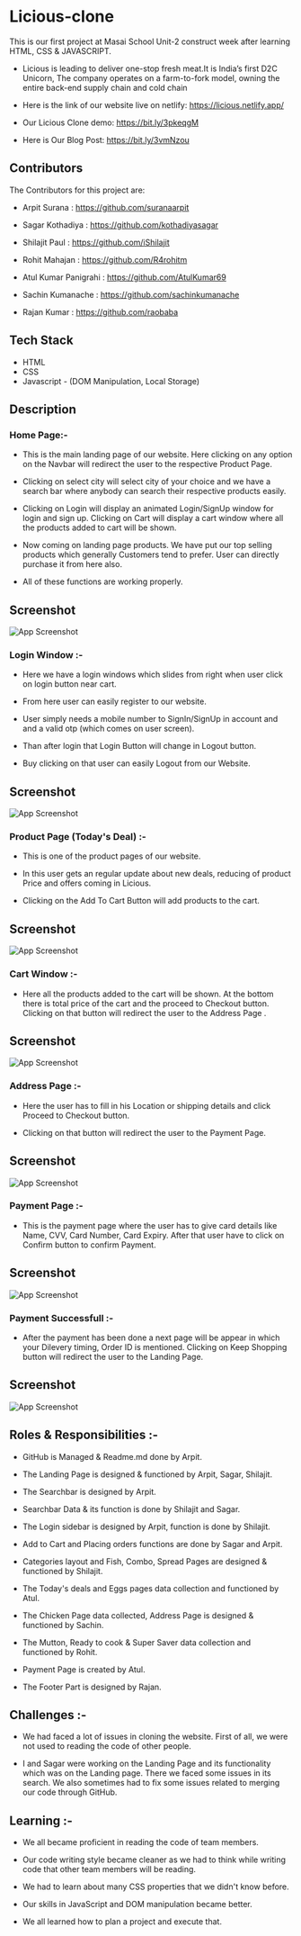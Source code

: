 
# Licious-clone

This is our first project at Masai School Unit-2 construct week after learning HTML, CSS & JAVASCRIPT. 
* Licious is leading to  deliver one-stop fresh meat.It is India’s first D2C Unicorn, The company operates on a farm-to-fork model, 
              owning the entire back-end supply chain and cold chain

* Here is the link of our website live on netlify: https://licious.netlify.app/ 

* Our Licious Clone demo: https://bit.ly/3pkeqgM

* Here is Our Blog Post: https://bit.ly/3vmNzou


## Contributors

The Contributors for this project are:

* Arpit Surana : https://github.com/suranaarpit

* Sagar Kothadiya : https://github.com/kothadiyasagar

* Shilajit Paul : https://github.com/iShilajit

* Rohit Mahajan : https://github.com/R4rohitm

* Atul Kumar Panigrahi : https://github.com/AtulKumar69

* Sachin Kumanache : https://github.com/sachinkumanache

* Rajan Kumar : https://github.com/raobaba

## Tech Stack

* HTML
* CSS
* Javascript - (DOM Manipulation, Local Storage)

## Description

### Home Page:-

* This is the main landing page of our website. Here clicking on any option on the Navbar will redirect the user to the respective Product Page. 

* Clicking on select city will select city of your choice and we have a search bar where anybody can search their respective products easily.

* Clicking on Login will display an animated Login/SignUp window for login and sign up. Clicking on Cart will display a cart window where all the products added to cart will be shown.

* Now coming on landing page products. We have put our top selling products which generally Customers tend to prefer. User can directly purchase it from here also.

* All of these functions are working properly.
## Screenshot

![App Screenshot](https://user-images.githubusercontent.com/99549985/155755801-019da1e4-5bc4-4bf4-9c23-2435dbf15178.PNG)


### Login Window :-

* Here we have a login windows which slides from right when user click on login button near cart.

* From here user can easily register to our website.

* User simply needs a mobile number to SignIn/SignUp in account and and a valid otp (which comes on user screen).

* Than after login that Login Button will change in Logout button.

* Buy clicking on that user can easily Logout from our Website.
## Screenshot

![App Screenshot](https://user-images.githubusercontent.com/99549985/155844640-847b3b9f-ae91-4da4-8d7b-54be93634e49.PNG)

### Product Page (Today's Deal) :-

* This is one of the product pages of our website.

* In this user gets an regular update about new deals, reducing of product Price and offers coming in Licious.

* Clicking on the Add To Cart Button will add products to the cart.
## Screenshot

![App Screenshot](https://user-images.githubusercontent.com/99549985/155759842-65218b68-7c4e-484e-8db4-e3b292fc583b.PNG)


### Cart Window :-


* Here all the products added to the cart will be shown. At the bottom there is total price of the cart and the proceed to Checkout button. Clicking on that button will redirect the user to the Address Page .
## Screenshot

![App Screenshot](https://user-images.githubusercontent.com/99549985/155844841-f3d420be-c70a-4e40-9389-ccda5ef16207.PNG)

### Address Page :-


* Here the user has to fill in his Location or shipping details and click Proceed to Checkout button. 

* Clicking on that button will redirect the user to the Payment Page.
## Screenshot

![App Screenshot](https://user-images.githubusercontent.com/99549985/155845293-288316eb-8c6e-4a80-af14-3c4072868fe7.PNG)

### Payment Page :-


* This is the payment page where the user has to give card details like Name, CVV, Card Number, Card Expiry. After that user have to click on Confirm button to confirm Payment.

## Screenshot

![App Screenshot](https://user-images.githubusercontent.com/99549985/155845395-caa54685-8fc6-4fdb-a2ac-b298c7335522.PNG)

### Payment Successfull :-


* After the payment has been done a next page will be appear in which your Dilevery timing, Order ID is mentioned. Clicking on Keep Shopping button will redirect the user to the Landing Page. 
## Screenshot

![App Screenshot](https://user-images.githubusercontent.com/99549985/155845745-014c2e17-bd10-4b0e-bf96-642ccf3438e0.PNG)

## Roles & Responsibilities :-


* GitHub is Managed & Readme.md done by Arpit.

* The Landing Page is designed & functioned by Arpit, Sagar, Shilajit.

* The Searchbar is designed by Arpit. 

* Searchbar Data & its function is done by Shilajit and Sagar.

* The Login sidebar is designed by Arpit, function is done by Shilajit.

* Add to Cart and Placing orders functions are done by Sagar and Arpit.

* Categories layout and Fish, Combo, Spread Pages are designed & functioned by Shilajit.

* The Today's deals and Eggs pages data collection and functioned by Atul.

* The Chicken Page data collected, Address Page is designed & functioned by Sachin.

* The Mutton, Ready to cook & Super Saver data collection and functioned by Rohit.

* Payment Page is created by Atul.

* The Footer Part is designed by Rajan.
## Challenges :-

* We had faced a lot of issues in cloning the website. First of all, we were not used to reading the code of other people. 

* I and Sagar were working on the Landing Page and its functionality which was on the Landing page. There we faced some issues in its search. We also sometimes had to fix some issues related to merging our code through GitHub.
## Learning :-


* We all became proficient in reading the code of team members.

* Our code writing style became cleaner as we had to think while writing code that other team members will be reading.

* We had to learn about many CSS properties that we didn't know before.

* Our skills in JavaScript and DOM manipulation became better.

* We all learned how to plan a project and execute that.
